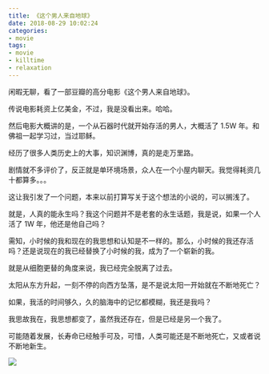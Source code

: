 ```yaml
---
title: 《这个男人来自地球》
date: 2018-08-29 10:02:24
categories:
- movie
tags:
- movie
- killtime
- relaxation
---
```

闲暇无聊，看了一部豆瓣的高分电影《这个男人来自地球》。

<!--more-->

传说电影耗资上亿美金，不过，我是没看出来。哈哈。

然后电影大概讲的是，一个从石器时代就开始存活的男人，大概活了 1.5W 年。和佛祖一起学习过，当过耶稣。

经历了很多人类历史上的大事，知识渊博，真的是走万里路。

剧情就不多评价了，反正就是单环境场景，众人在一个小屋内聊天。我觉得耗资几十都算多。。。

这让我引发了一个问题，本来以前打算写关于这个想法的小说的，可以搁浅了。

就是，人真的能永生吗？我这个问题并不是老套的永生话题，我是说，如果一个人活了 1W 年，他还是他自己吗？

需知，小时候的我和现在的我思想和认知是不一样的。那么，小时候的我还存活吗？还是说现在的我已经替换了小时候的我，成为了一个崭新的我。

就是从细胞更替的角度来说，我已经完全脱离了过去。

太阳从东方升起，一刻不停的向西方坠落，是不是说太阳一开始就在不断地死亡？

如果，我活的时间够久，久的脑海中的记忆都模糊，我还是我吗？

我思故我在，我思想都变了，虽然我还存在，但是已经是另一个我了。

可能随着发展，长寿命已经触手可及，可惜，人类可能还是不断地死亡，又或者说不断地新生。

![](/images/movie/9.jpg)
